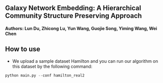 ## Galaxy Network Embedding: A Hierarchical Community Structure Preserving Approach
#### Authors: Lun Du, Zhicong Lu, Yun Wang, Guojie Song, Yiming Wang, Wei Chen

## How to use
- We upload a sample dataset Hamilton and you can run our algorithm on this dataset by the following command:
```python
python main.py --conf hamilton_real2
```
